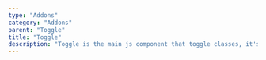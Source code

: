 ```yaml
---
type: "Addons"
category: "Addons"
parent: "Toggle"
title: "Toggle"
description: "Toggle is the main js component that toggle classes, it's inherited by many other js components."
---
```

